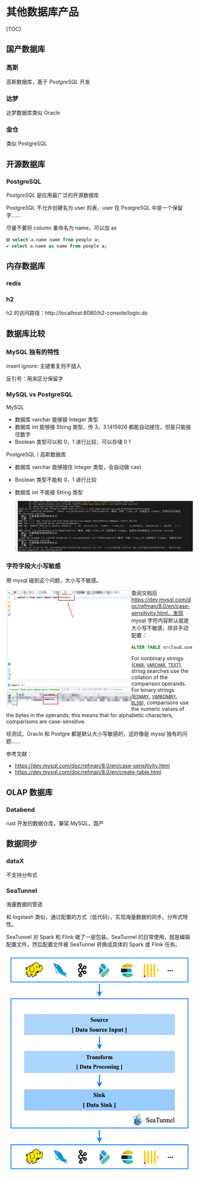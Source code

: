 # 其他数据库产品

[TOC]



## 国产数据库



### 高斯

高斯数据库，基于 *PostgreSQL* 开发



### 达梦

达梦数据库类似 Oracle



### 金仓

类似 PostgreSQL



## 开源数据库

### PostgreSQL

*PostgreSQL* 是应用最广泛的开源数据库

PostgreSQL 不允许创建名为 user 的表，user 在 PostgreSQL 中是一个保留字……

尽量不要将 column 重命名为 name，可以加 as

```sql
❎ select a.name name from people a;
✔️ select a.name as name from people a;
```



## 内存数据库

### redis



### h2

h2 的访问路径：http://localhost:8080/h2-console/login.do



## 数据库比较

### MySQL 独有的特性

insert ignore: 主键重复则不插入

反引号：用来区分保留字



### MySQL vs PostgreSQL

 MySQL

* 数据库 varchar 能够接 Integer 类型
* 数据库 int 能够接 String 类型，传 3，3.1415926 都能自动接住，但是只能接住数字
* Boolean 类型可以和 0，1 进行比较，可以存储 0 1

PostgreSQL / 高斯数据库

* 数据库 varchar 能够接住 Integer 类型，会自动做 cast

* Boolean 类型不能和 0，1 进行比较

* 数据库 int 不能接 String 类型

  ![image-20211213080752162](assets/image-20211213080752162.png)



### 字符字段大小写敏感

用 mysql 碰到这个问题，大小写不敏感。

<img align="left" src="assets/image-20220425162817212.png" alt="image-20220425162817212" style="zoom: 33%;" />

查阅文档后 https://dev.mysql.com/doc/refman/8.0/en/case-sensitivity.html，发现 mysql 字符内容默认就是大小写不敏感，除非手动配置：

```sql
ALTER TABLE nrcloud.users modify name varchar(64) CHARACTER SET utf8 COLLATE utf8_bin NOT NULL COMMENT '用户登录名';
```



For nonbinary strings ([`CHAR`](https://dev.mysql.com/doc/refman/8.0/en/char.html), [`VARCHAR`](https://dev.mysql.com/doc/refman/8.0/en/char.html), [`TEXT`](https://dev.mysql.com/doc/refman/8.0/en/blob.html)), string searches use the collation of the comparison operands. For binary strings ([`BINARY`](https://dev.mysql.com/doc/refman/8.0/en/binary-varbinary.html), [`VARBINARY`](https://dev.mysql.com/doc/refman/8.0/en/binary-varbinary.html), [`BLOB`](https://dev.mysql.com/doc/refman/8.0/en/blob.html)), comparisons use the numeric values of the bytes in the operands; this means that for alphabetic characters, comparisons are case-sensitive.



经测试，Oracle 和 Postgre 都是默认大小写敏感的，这好像是 mysql 独有的问题……



参考文献：

* https://dev.mysql.com/doc/refman/8.0/en/case-sensitivity.html
* https://dev.mysql.com/doc/refman/8.0/en/create-table.html



## OLAP 数据库



### Databend

rust 开发的数据仓库，兼容 MySQL，国产



## 数据同步

### dataX

不支持分布式



### SeaTunnel

海量数据的管道

和 logstash 类似，通过配置的方式（低代码），实现海量数据的同步。分布式特性。

SeaTunnel 对 Spark 和 Flink 做了一层包装。SeaTunnel 的日常使用，就是编辑配置文件，然后配置文件被 SeaTunnel 转换成具体的 Spark 或 Flink 任务。

![image-20220421191506205](assets/image-20220421191506205.png)
